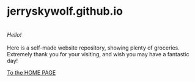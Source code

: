 # jerryskywolf.github.io
<br>
<em>Hello!</em><br>
<br> 
Here is a self-made website repository, showing plenty of groceries.<br>
Extremely thank you for your visiting, and wish you may have a fantastic day!<br>

<a href='/home.html'>To the HOME PAGE</a>

